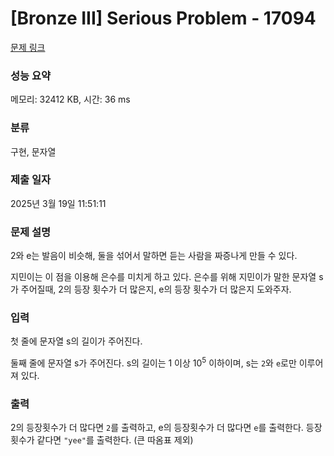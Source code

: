 # [Bronze III] Serious Problem - 17094 

[문제 링크](https://www.acmicpc.net/problem/17094) 

### 성능 요약

메모리: 32412 KB, 시간: 36 ms

### 분류

구현, 문자열

### 제출 일자

2025년 3월 19일 11:51:11

### 문제 설명

<p>2와 e는 발음이 비슷해, 둘을 섞어서 말하면 듣는 사람을 짜증나게 만들 수 있다.</p>

<p>지민이는 이 점을 이용해 은수를 미치게 하고 있다. 은수를 위해 지민이가 말한 문자열 s가 주어질때, 2의 등장 횟수가 더 많은지, e의 등장 횟수가 더 많은지 도와주자.</p>

### 입력 

 <p>첫 줄에 문자열 s의 길이가 주어진다.</p>

<p>둘째 줄에 문자열 s가 주어진다. s의 길이는 1 이상 10<sup>5</sup> 이하이며, s는 <code>2</code>와 <code>e</code>로만 이루어져 있다.</p>

### 출력 

 <p>2의 등장횟수가 더 많다면 <code>2</code>를 출력하고, e의 등장횟수가 더 많다면 <code>e</code>를 출력한다. 등장횟수가 같다면 <code>"yee"</code>를 출력한다. (큰 따옴표 제외)</p>

